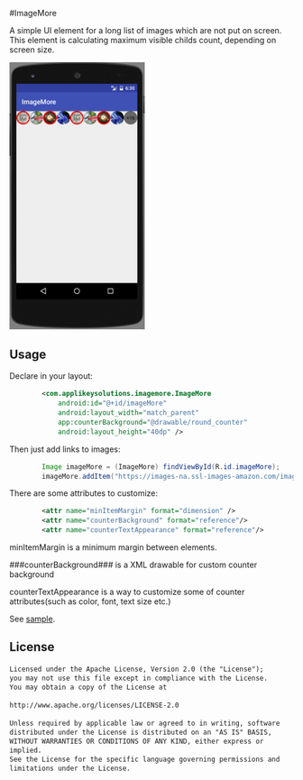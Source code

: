 #ImageMore

A simple UI element for a long list of images which are not put on screen.
This element is calculating maximum visible childs count, depending on screen size.

<img src="screenshots/ImageMore.PNG" alt="" width="240"/>

## Usage

Declare in your layout:

```xml
        <com.applikeysolutions.imagemore.ImageMore
            android:id="@+id/imageMore"
            android:layout_width="match_parent"
            app:counterBackground="@drawable/round_counter"
            android:layout_height="40dp" />
```

Then just add links to images:

```java
        Image imageMore = (ImageMore) findViewById(R.id.imageMore);
        imageMore.addItem("https://images-na.ssl-images-amazon.com/images/I/7106mGW8G0L._CR0,204,1224,1224_UX128.jpg");
```

There are some attributes to customize:
```xml
        <attr name="minItemMargin" format="dimension" />
        <attr name="counterBackground" format="reference"/>
        <attr name="counterTextAppearance" format="reference"/>
```

minItemMargin is a minimum margin between elements.

###counterBackground### is a XML drawable for custom counter background

counterTextAppearance is a way to customize some of counter attributes(such as color, font, text size etc.)

See [sample](sample/src/main/java/com/applikeysolutions/imagemore/example/ImageMoreExampleActivity.java).

License
-----

	Licensed under the Apache License, Version 2.0 (the "License");
	you may not use this file except in compliance with the License.
	You may obtain a copy of the License at

	http://www.apache.org/licenses/LICENSE-2.0

	Unless required by applicable law or agreed to in writing, software
	distributed under the License is distributed on an "AS IS" BASIS,
	WITHOUT WARRANTIES OR CONDITIONS OF ANY KIND, either express or implied.
	See the License for the specific language governing permissions and
	limitations under the License.